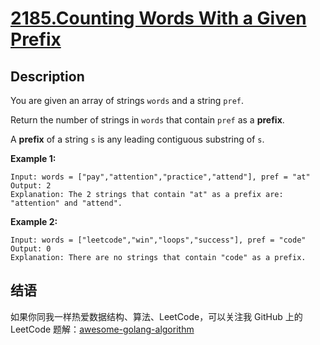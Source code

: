 # [2185.Counting Words With a Given Prefix][title]

## Description
You are given an array of strings `words` and a string `pref`.

Return the number of strings in `words` that contain `pref` as a **prefix**.

A **prefix** of a string `s` is any leading contiguous substring of `s`.

**Example 1:**

```
Input: words = ["pay","attention","practice","attend"], pref = "at"
Output: 2
Explanation: The 2 strings that contain "at" as a prefix are: "attention" and "attend".
```

**Example 2:**

```
Input: words = ["leetcode","win","loops","success"], pref = "code"
Output: 0
Explanation: There are no strings that contain "code" as a prefix.
```

## 结语

如果你同我一样热爱数据结构、算法、LeetCode，可以关注我 GitHub 上的 LeetCode 题解：[awesome-golang-algorithm][me]

[title]: https://leetcode.com/problems/counting-words-with-a-given-prefix/
[me]: https://github.com/kylesliu/awesome-golang-algorithm
